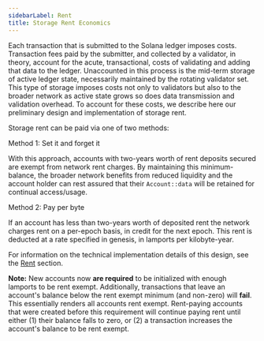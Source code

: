 ```yaml
---
sidebarLabel: Rent
title: Storage Rent Economics
---
```


Each transaction that is submitted to the Solana ledger imposes costs.
Transaction fees paid by the submitter, and collected by a validator, in theory,
account for the acute, transactional, costs of validating and adding that data
to the ledger. Unaccounted in this process is the mid-term storage of active
ledger state, necessarily maintained by the rotating validator set. This type of
storage imposes costs not only to validators but also to the broader network as
active state grows so does data transmission and validation overhead. To account
for these costs, we describe here our preliminary design and implementation of
storage rent.

Storage rent can be paid via one of two methods:

Method 1: Set it and forget it

With this approach, accounts with two-years worth of rent deposits secured are
exempt from network rent charges. By maintaining this minimum-balance, the
broader network benefits from reduced liquidity and the account holder can rest
assured that their `Account::data` will be retained for continual access/usage.

Method 2: Pay per byte

If an account has less than two-years worth of deposited rent the network
charges rent on a per-epoch basis, in credit for the next epoch. This rent is
deducted at a rate specified in genesis, in lamports per kilobyte-year.

For information on the technical implementation details of this design, see the
[Rent](implemented-proposals/rent.md) section.

**Note:** New accounts now **are required** to be initialized with enough
lamports to be rent exempt. Additionally, transactions that leave an account's
balance below the rent exempt minimum (and non-zero) will **fail**. This
essentially renders all accounts rent exempt. Rent-paying accounts that were
created before this requirement will continue paying rent until either (1) their
balance falls to zero, or (2) a transaction increases the account's balance to
be rent exempt.
